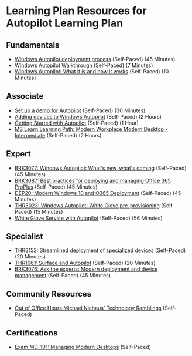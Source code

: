 # Learning Plan Resources for Autopilot Learning Plan

## Fundamentals

* [Windows Autopilot deployment process](https://docs.microsoft.com/en-us/windows/deployment/windows-autopilot/deployment-process) (Self-Paced) (45 Minutes)
* [Windows Autopilot Walkthrough](https://docs.microsoft.com/en-us/windows/deployment/windows-autopilot/windows-autopilot) (Self-Paced) (7 Minutes)
* [Windows Autopilot: What it is and how it works](https://www.youtube.com/watch?v=F6q2aYhbeu8) (Self-Paced) (10 Minutes)

## Associate

* [Set up a demo for Autopilot](https://docs.microsoft.com/en-us/windows/deployment/windows-autopilot/demonstrate-deployment-on-vm) (Self-Paced) (30 Minutes)
* [Adding devices to Windows Autopilot](https://docs.microsoft.com/en-us/windows/deployment/windows-autopilot/add-devices) (Self-Paced) (2 Hours)
* [Getting Started with Autopilot](https://www.systemcenterdudes.com/microsoft-autopilot-windows-10/) (Self-Paced) (1 Hour)
* [MS Learn Learning Path: Modern Workplace Modern Desktop - Intermediate](https://partner.microsoft.com/en-us/asset/collection/modern-workplace-modern-desktop-intermediate#/) (Self-Paced) (2 Hours)

## Expert

* [BRK3077: Windows Autopilot: What's new, what's coming](https://myignite.techcommunity.microsoft.com/sessions/81679) (Self-Paced) (45 Minutes)
* [BRK3087: Best practices for deploying and managing Office 365 ProPlus](https://myignite.techcommunity.microsoft.com/sessions/79038?source=sessions) (Self-Paced) (45 Minutes)
* [DEP20: Modern Windows 10 and O365 Deployment](https://myignite.techcommunity.microsoft.com/sessions/81677) (Self-Paced) (45 Minutes)
* [THR3023: Windows Autopilot: White Glove pre-provisioning](https://myignite.techcommunity.microsoft.com/sessions/90740?source=sessions) (Self-Paced) (15 Minutes)
* [White Glove Service with Autopilot](https://docs.microsoft.com/en-us/windows/deployment/windows-autopilot/windows-autopilot-whats-new) (Self-Paced) (56 Minutes)

## Specialist

* [THR3152: Streamlined deployment of specialized devices](https://myignite.techcommunity.microsoft.com/sessions/86268) (Self-Paced) (20 Minutes)
* [THR1061: Surface and Autopilot](https://myignite.techcommunity.microsoft.com/sessions/79767) (Self-Paced) (20 Minutes)
* [BRK3076: Ask the experts: Modern deployment and device management](https://myignite.techcommunity.microsoft.com/sessions/81678?source=sessions) (Self-Paced) (45 Minutes)

## Community Resources

* [Out of Office Hours Michael Niehaus' Technology Ramblings](https://oofhours.com/) (Self-Paced)

## Certifications

* [Exam MD-101: Managing Modern Desktops](https://docs.microsoft.com/en-us/learn/certifications/exams/md-101?wt.mc_id=learningredirect_certs-web-wwl) (Self-Paced)
